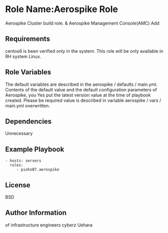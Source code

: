 Role Name:Aerospike Role
=========

Aerospike Cluster build role. & Aerospike Management Console(AMC) Add

Requirements
------------

centos6 is been verified only in the system.
This role will be only available in RH system Linux.

Role Variables
--------------

The default variables are described in the aerospike / defaults / main.yml.
Contents of the default value and the default configuration parameters of Aerospike, you Yes put the latest version value at the time of playbook created.
Please be required value is described in variable aerospike / vars / main.yml overwritten.

Dependencies
------------

Unnecessary

Example Playbook
----------------

    - hosts: servers
      roles:
         - pioho07.aerospike

License
-------

BSD

Author Information
------------------

of infrastructure engineers cyberz Uehara

